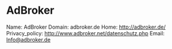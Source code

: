 
# AdBroker

Name: AdBroker
Domain: adbroker.de
Home: http://adbroker.de/
Privacy_policy: http://www.adbroker.net/datenschutz.php
Email: Info@adbroker.de

